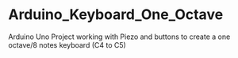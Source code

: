 Arduino_Keyboard_One_Octave
===========================

Arduino Uno Project working with Piezo and buttons to create a one octave/8 notes keyboard (C4 to C5)
